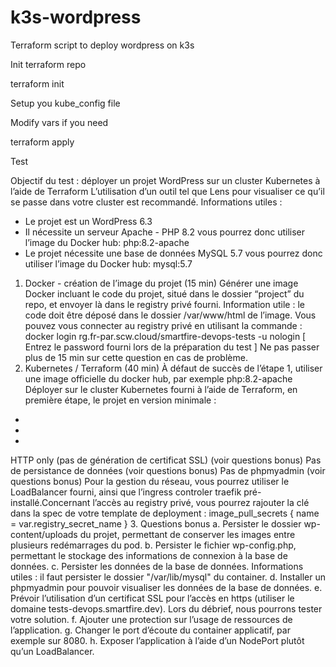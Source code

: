 # k3s-wordpress
Terraform script to deploy wordpress on k3s

Init terraform repo 

terraform init

Setup you kube_config file

Modify vars if you need

terraform apply 

Test 

Objectif du test : déployer un projet WordPress sur un cluster Kubernetes à l’aide de Terraform
L’utilisation d’un outil tel que Lens pour visualiser ce qu’il se passe dans votre cluster est
recommandé.
Informations utiles :
- Le projet est un WordPress 6.3
- Il nécessite un serveur Apache - PHP 8.2
vous pourrez donc utiliser l’image du Docker hub: php:8.2-apache
- Le projet nécessite une base de données MySQL 5.7
vous pourrez donc utiliser l’image du Docker hub: mysql:5.7
1. Docker - création de l’image du projet (15 min)
Générer une image Docker incluant le code du projet, situé dans le dossier “project” du repo, et
envoyer là dans le registry privé fourni.
Information utile : le code doit être déposé dans le dossier /var/www/html de l’image.
Vous pouvez vous connecter au registry privé en utilisant la commande :
docker login rg.fr-par.scw.cloud/smartfire-devops-tests -u nologin
[ Entrez le password fourni lors de la préparation du test ]
Ne pas passer plus de 15 min sur cette question en cas de problème.
2. Kubernetes / Terraform (40 min)
À défaut de succès de l’étape 1, utiliser une image officielle du docker hub, par exemple
php:8.2-apache
Déployer sur le cluster Kubernetes fourni à l’aide de Terraform, en première étape, le projet en
version minimale :
-
-
-
HTTP only (pas de génération de certificat SSL) (voir questions bonus)
Pas de persistance de données (voir questions bonus)
Pas de phpmyadmin (voir questions bonus)
Pour la gestion du réseau, vous pourrez utiliser le LoadBalancer fourni, ainsi que l’ingress controler
traefik pré-installé.Concernant l’accès au registry privé, vous pourrez rajouter la clé dans la spec de votre template de
deployment :
image_pull_secrets {
name = var.registry_secret_name
}
3. Questions bonus
a. Persister le dossier wp-content/uploads du projet, permettant de conserver les images entre
plusieurs redémarrages du pod.
b. Persister le fichier wp-config.php, permettant le stockage des informations de connexion à la
base de données.
c. Persister les données de la base de données. Informations utiles : il faut persister le dossier
"/var/lib/mysql" du container.
d. Installer un phpmyadmin pour pouvoir visualiser les données de la base de données.
e. Prévoir l’utilisation d’un certificat SSL pour l’accès en https (utiliser le domaine
tests-devops.smartfire.dev). Lors du débrief, nous pourrons tester votre solution.
f. Ajouter une protection sur l’usage de ressources de l’application.
g. Changer le port d’écoute du container applicatif, par exemple sur 8080.
h. Exposer l’application à l’aide d’un NodePort plutôt qu’un LoadBalancer.